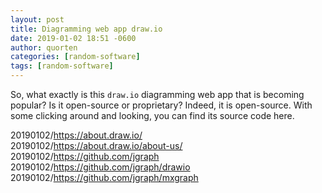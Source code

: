 ```yaml
---
layout: post
title: Diagramming web app draw.io
date: 2019-01-02 18:51 -0600
author: quorten
categories: [random-software]
tags: [random-software]
---
```


So, what exactly is this `draw.io` diagramming web app that is
becoming popular?  Is it open-source or proprietary?  Indeed, it is
open-source.  With some clicking around and looking, you can find its
source code here.

20190102/https://about.draw.io/  
20190102/https://about.draw.io/about-us/  
20190102/https://github.com/jgraph  
20190102/https://github.com/jgraph/drawio  
20190102/https://github.com/jgraph/mxgraph
